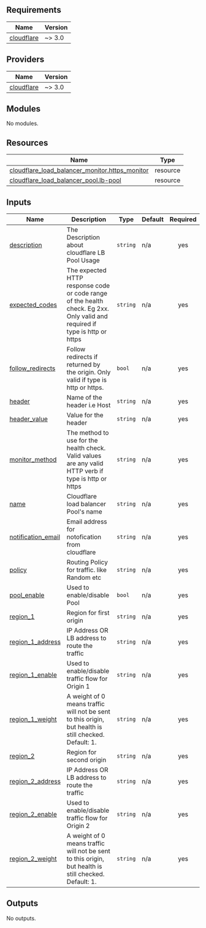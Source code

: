 <!-- BEGIN_TF_DOCS -->
## Requirements

| Name | Version |
|------|---------|
| <a name="requirement_cloudflare"></a> [cloudflare](#requirement\_cloudflare) | ~> 3.0 |

## Providers

| Name | Version |
|------|---------|
| <a name="provider_cloudflare"></a> [cloudflare](#provider\_cloudflare) | ~> 3.0 |

## Modules

No modules.

## Resources

| Name | Type |
|------|------|
| [cloudflare_load_balancer_monitor.https_monitor](https://registry.terraform.io/providers/cloudflare/cloudflare/latest/docs/resources/load_balancer_monitor) | resource |
| [cloudflare_load_balancer_pool.lb-pool](https://registry.terraform.io/providers/cloudflare/cloudflare/latest/docs/resources/load_balancer_pool) | resource |

## Inputs

| Name | Description | Type | Default | Required |
|------|-------------|------|---------|:--------:|
| <a name="input_description"></a> [description](#input\_description) | The Description about cloudflare LB Pool Usage | `string` | n/a | yes |
| <a name="input_expected_codes"></a> [expected\_codes](#input\_expected\_codes) | The expected HTTP response code or code range of the health check. Eg 2xx. Only valid and required if type is http or https | `string` | n/a | yes |
| <a name="input_follow_redirects"></a> [follow\_redirects](#input\_follow\_redirects) | Follow redirects if returned by the origin. Only valid if type is http or https. | `bool` | n/a | yes |
| <a name="input_header"></a> [header](#input\_header) | Name of the header i.e Host | `string` | n/a | yes |
| <a name="input_header_value"></a> [header\_value](#input\_header\_value) | Value for the header | `string` | n/a | yes |
| <a name="input_monitor_method"></a> [monitor\_method](#input\_monitor\_method) | The method to use for the health check. Valid values are any valid HTTP verb if type is http or https | `string` | n/a | yes |
| <a name="input_name"></a> [name](#input\_name) | Cloudflare load balancer Pool's name | `string` | n/a | yes |
| <a name="input_notification_email"></a> [notification\_email](#input\_notification\_email) | Email address for notofication from cloudflare | `string` | n/a | yes |
| <a name="input_policy"></a> [policy](#input\_policy) | Routing Policy for traffic. like Random etc | `string` | n/a | yes |
| <a name="input_pool_enable"></a> [pool\_enable](#input\_pool\_enable) | Used to enable/disable Pool | `bool` | n/a | yes |
| <a name="input_region_1"></a> [region\_1](#input\_region\_1) | Region for first origin | `string` | n/a | yes |
| <a name="input_region_1_address"></a> [region\_1\_address](#input\_region\_1\_address) | IP Address OR LB address to route the traffic | `string` | n/a | yes |
| <a name="input_region_1_enable"></a> [region\_1\_enable](#input\_region\_1\_enable) | Used to enable/disable traffic flow for Origin 1 | `string` | n/a | yes |
| <a name="input_region_1_weight"></a> [region\_1\_weight](#input\_region\_1\_weight) | A weight of 0 means traffic will not be sent to this origin, but health is still checked. Default: 1. | `string` | n/a | yes |
| <a name="input_region_2"></a> [region\_2](#input\_region\_2) | Region for second origin | `string` | n/a | yes |
| <a name="input_region_2_address"></a> [region\_2\_address](#input\_region\_2\_address) | IP Address OR LB address to route the traffic | `string` | n/a | yes |
| <a name="input_region_2_enable"></a> [region\_2\_enable](#input\_region\_2\_enable) | Used to enable/disable traffic flow for Origin 2 | `string` | n/a | yes |
| <a name="input_region_2_weight"></a> [region\_2\_weight](#input\_region\_2\_weight) | A weight of 0 means traffic will not be sent to this origin, but health is still checked. Default: 1. | `string` | n/a | yes |

## Outputs

No outputs.
<!-- END_TF_DOCS -->